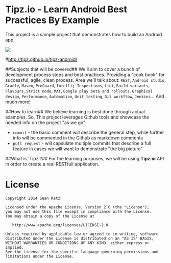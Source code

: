 Tipz.io - Learn Android Best Practices By Example
======================================

This project is a sample project that demonstrates how to build an Android app.

<img src='https://ship.io/jobs/IJT1NZ6UznctAKpj/build_status.png'/>

#http://tipz.github.io/tipz-android/

##Subjects that will be covered##
We'll aim to cover a bunch of development process steps and best practices. Providing a "cook book" for successful, agile, clean process. Area we'll talk about: `REST`, `Android studio`, `Gradle`, `Maven`, `ProGuard`, `Intellij Inspections`, `Lint`, `Build variants`, `Flavours`, `Strict mode`, `MAT`, `Google play beta and rollouts`, `Graphical design`, `Performance`, `Automation`, `Unit testing`, `Git workflow`, `Jenkins`... And much more!

##How to learn##
We believe learning is best done through actual examples. So, This project leverages Github tools and showcase the needed info on the project "as we go":
  - `commit` - the basic comment will describe the general step, while further info will be commented in the Github as markdown comments
  - `pull request` - will capsulate multiple commits that describe a full feature in cases we will want to demonstrate "the big picture"

##What is 'Tipz'?##
For the learning purposes, we will be using **Tipz.io** API in order to create a real RESTfull application.



License
=======

    Copyright 2014 Sean Katz

    Licensed under the Apache License, Version 2.0 (the "License");
    you may not use this file except in compliance with the License.
    You may obtain a copy of the License at

       http://www.apache.org/licenses/LICENSE-2.0

    Unless required by applicable law or agreed to in writing, software
    distributed under the License is distributed on an "AS IS" BASIS,
    WITHOUT WARRANTIES OR CONDITIONS OF ANY KIND, either express or implied.
    See the License for the specific language governing permissions and
    limitations under the License.
